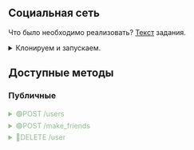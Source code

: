 <h2>Социальная сеть</h2>

Что было необходимо реализовать? [Текст](task.md) задания.

<details>
  <summary>Клонируем и запускаем.</summary>

1. ```bash
   git clone https://github.com/darow/some-go-api
   ```

2. ```bash
   cd sb_social_network
   go run ./cmd/api
   ```
</details>

## Доступные методы ##

<h3>Публичные</h3>

<details>
  <summary style="color: darkseagreen;">🟢POST /users</summary>

### Создание пользователя ###
##### request example #####

   ```bash
      curl -X POST -d '{"name":"some name","age":"24","friends":[]}' -H "Content-Type: application/json" http://localhost:8080/create
   ```

</details>

<details>
  <summary style="color: darkseagreen;">🟢POST /make_friends</summary>

### Добавление в друзья ###
##### request example #####

   ```bash
      curl -X POST -d '{"source_id":1,"target_id":2}' -H "Content-Type: application/json" http://localhost:8080/make_friends
   ```

</details>

<details>
  <summary style="color: darkseagreen;">🔴DELETE /user</summary>

### Удаление пользователя ###
##### request example #####

   ```bash
      curl -X DELETE -d '{"target_id":2}' -H "Content-Type: application/json" http://localhost:8080/user
   ```

</details>

